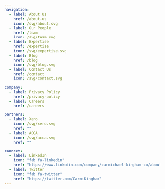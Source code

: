 ```yaml
---
navigation:
  - label: About Us
    href: /about-us
    icon: /svg/about.svg
  - label: Our People
    href: /team
    icon: /svg/team.svg
  - label: Expertise
    href: /expertise
    icon: /svg/expertise.svg
  - label: Blog
    href: /blog
    icon: /svg/blog.svg
  - label: Contact Us
    href: /contact
    icon: /svg/contact.svg

company:
  - label: Privacy Policy
    href: /privacy-policy
  - label: Careers
    href: /careers

partners:
  - label: Xero
    icon: /svg/xero.svg
    href: ""
  - label: ACCA
    icon: /svg/acca.svg
    href: ""

connect:
  - label: LinkedIn
    icon: "fab fa-linkedin"
    href: "https://www.linkedin.com/company/carmichael-kingham-co/about/"
  - label: Twitter
    icon: "fab fa-twitter"
    href: "https://twitter.com/CarmiKingham"
---
```

